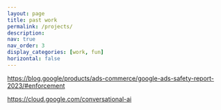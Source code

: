 ```yaml
---
layout: page
title: past work
permalink: /projects/
description:
nav: true
nav_order: 3
display_categories: [work, fun]
horizontal: false
---
```


https://blog.google/products/ads-commerce/google-ads-safety-report-2023/#enforcement

https://cloud.google.com/conversational-ai
